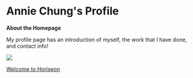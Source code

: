 # Annie Chung's Profile 

**About the Homepage**
 
My profile page has an introduction of myself, the work that I have done, and contact info!

![](https://user-images.githubusercontent.com/74122817/109496251-86585480-7ae4-11eb-8b89-e68a457b85dd.png)

[Welcome to Horiseon](https://anniec9205.github.io/Horiseon-Homepage/)
